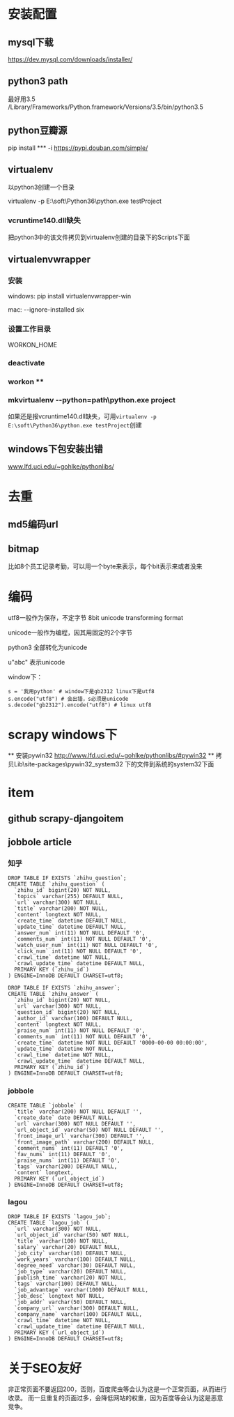 # 安装配置
## mysql下载
https://dev.mysql.com/downloads/installer/

## python3 path 
最好用3.5
/Library/Frameworks/Python.framework/Versions/3.5/bin/python3.5

## python豆瓣源
pip install *** -i https://pypi.douban.com/simple/

## virtualenv
以python3创建一个目录

virtualenv -p E:\soft\Python36\python.exe testProject

### vcruntime140.dll缺失
把python3中的该文件拷贝到virtualenv创建的目录下的Scripts下面

## virtualenvwrapper
### 安装
windows: pip install virtualenvwrapper-win

mac: --ignore-installed six

### 设置工作目录
WORKON_HOME
### deactivate
### workon **
### mkvirtualenv --python=path\python.exe project
如果还是报vcruntime140.dll缺失，可用``virtualenv -p E:\soft\Python36\python.exe testProject``创建

## windows下包安装出错
www.lfd.uci.edu/~gohlke/pythonlibs/

# 去重
## md5编码url
## bitmap
比如8个员工记录考勤，可以用一个byte来表示，每个bit表示来或者没来

# 编码
utf8一般作为保存，不定字节 8bit unicode transforming format

unicode一般作为编程，因其用固定的2个字节

python3 全部转化为unicode

u"abc" 表示unicode

window下：
```
s = '我用python' # window下是gb2312 linux下是utf8
s.encode("utf8") # 会出错，s必须是unicode
s.decode("gb2312").encode("utf8") # linux utf8
```
# scrapy windows下
** 安装pywin32 http://www.lfd.uci.edu/~gohlke/pythonlibs/#pywin32
** 拷贝Lib\site-packages\pywin32_system32 下的文件到系统的system32下面

# item
## github scrapy-djangoitem

## jobbole article
### 知乎
```
DROP TABLE IF EXISTS `zhihu_question`;
CREATE TABLE `zhihu_question` (
  `zhihu_id` bigint(20) NOT NULL,
  `topics` varchar(255) DEFAULT NULL,
  `url` varchar(300) NOT NULL,
  `title` varchar(200) NOT NULL,
  `content` longtext NOT NULL,
  `create_time` datetime DEFAULT NULL,
  `update_time` datetime DEFAULT NULL,
  `answer_num` int(11) NOT NULL DEFAULT '0',
  `comments_num` int(11) NOT NULL DEFAULT '0',
  `watch_user_num` int(11) NOT NULL DEFAULT '0',
  `click_num` int(11) NOT NULL DEFAULT '0',
  `crawl_time` datetime NOT NULL,
  `crawl_update_time` datetime DEFAULT NULL,
  PRIMARY KEY (`zhihu_id`)
) ENGINE=InnoDB DEFAULT CHARSET=utf8;
```
```
DROP TABLE IF EXISTS `zhihu_answer`;
CREATE TABLE `zhihu_answer` (
  `zhihu_id` bigint(20) NOT NULL,
  `url` varchar(300) NOT NULL,
  `question_id` bigint(20) NOT NULL,
  `author_id` varchar(100) DEFAULT NULL,
  `content` longtext NOT NULL,
  `praise_num` int(11) NOT NULL DEFAULT '0',
  `comments_num` int(11) NOT NULL DEFAULT '0',
  `create_time` datetime NOT NULL DEFAULT '0000-00-00 00:00:00',
  `update_time` datetime NOT NULL,
  `crawl_time` datetime NOT NULL,
  `crawl_update_time` datetime DEFAULT NULL,
  PRIMARY KEY (`zhihu_id`)
) ENGINE=InnoDB DEFAULT CHARSET=utf8;
```
### jobbole
```
CREATE TABLE `jobbole` (
  `title` varchar(200) NOT NULL DEFAULT '',
  `create_date` date DEFAULT NULL,
  `url` varchar(300) NOT NULL DEFAULT '',
  `url_object_id` varchar(50) NOT NULL DEFAULT '',
  `front_image_url` varchar(300) DEFAULT '',
  `front_image_path` varchar(200) DEFAULT NULL,
  `comment_nums` int(11) DEFAULT '0',
  `fav_nums` int(11) DEFAULT '0',
  `praise_nums` int(11) DEFAULT '0',
  `tags` varchar(200) DEFAULT NULL,
  `content` longtext,
  PRIMARY KEY (`url_object_id`)
) ENGINE=InnoDB DEFAULT CHARSET=utf8;
```
### lagou
```
DROP TABLE IF EXISTS `lagou_job`;
CREATE TABLE `lagou_job` (
  `url` varchar(300) NOT NULL,
  `url_object_id` varchar(50) NOT NULL,
  `title` varchar(100) NOT NULL,
  `salary` varchar(20) DEFAULT NULL,
  `job_city` varchar(10) DEFAULT NULL,
  `work_years` varchar(100) DEFAULT NULL,
  `degree_need` varchar(30) DEFAULT NULL,
  `job_type` varchar(20) DEFAULT NULL,
  `publish_time` varchar(20) NOT NULL,
  `tags` varchar(100) DEFAULT NULL,
  `job_advantage` varchar(1000) DEFAULT NULL,
  `job_desc` longtext NOT NULL,
  `job_addr` varchar(50) DEFAULT NULL,
  `company_url` varchar(300) DEFAULT NULL,
  `company_name` varchar(100) DEFAULT NULL,
  `crawl_time` datetime NOT NULL,
  `crawl_update_time` datetime DEFAULT NULL,
  PRIMARY KEY (`url_object_id`)
) ENGINE=InnoDB DEFAULT CHARSET=utf8;
```

# 关于SEO友好
非正常页面不要返回200，否则，百度爬虫等会认为这是一个正常页面，从而进行收录。
而一旦重复的页面过多，会降低网站的权重，因为百度等会认为这是恶意竞争。
